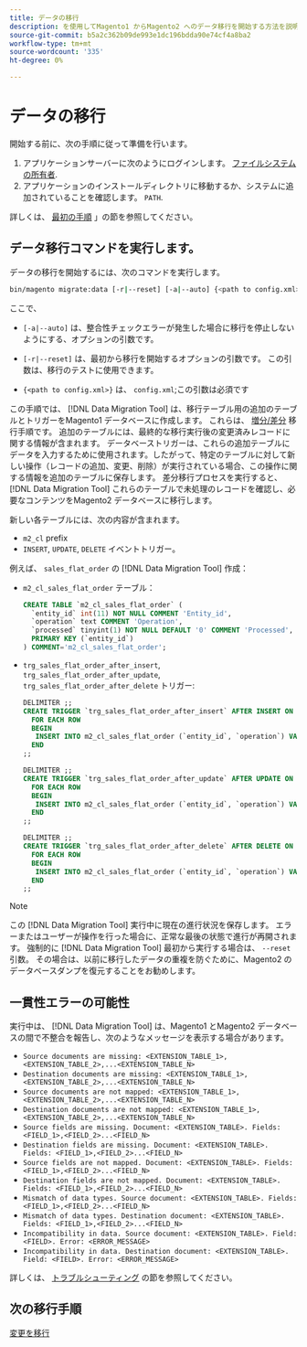 ```yaml
---
title: データの移行
description: を使用してMagento1 からMagento2 へのデータ移行を開始する方法を説明します。 [!DNL Data Migration Tool].
source-git-commit: b5a2c362b09de993e1dc196bdda90e74cf4a8ba2
workflow-type: tm+mt
source-wordcount: '335'
ht-degree: 0%

---
```



# データの移行

開始する前に、次の手順に従って準備を行います。

1. アプリケーションサーバーに次のようにログインします。 [ファイルシステムの所有者](https://devdocs.magento.com/guides/v2.4/install-gde/prereq/file-sys-perms-over.html).
1. アプリケーションのインストールディレクトリに移動するか、システムに追加されていることを確認します。 `PATH`.

詳しくは、 [最初の手順](overview.md#first-steps) 」の節を参照してください。

## データ移行コマンドを実行します。

データの移行を開始するには、次のコマンドを実行します。

```bash
bin/magento migrate:data [-r|--reset] [-a|--auto] {<path to config.xml>}
```

ここで、

* `[-a|--auto]` は、整合性チェックエラーが発生した場合に移行を停止しないようにする、オプションの引数です。

* `[-r|--reset]` は、最初から移行を開始するオプションの引数です。 この引数は、移行のテストに使用できます。

* `{<path to config.xml>}` は、 `config.xml`;この引数は必須です

この手順では、 [!DNL Data Migration Tool] は、移行テーブル用の追加のテーブルとトリガーをMagento1 データベースに作成します。 これらは、 [増分/差分](delta.md) 移行手順です。 追加のテーブルには、最終的な移行実行後の変更済みレコードに関する情報が含まれます。 データベーストリガーは、これらの追加テーブルにデータを入力するために使用されます。したがって、特定のテーブルに対して新しい操作（レコードの追加、変更、削除）が実行されている場合、この操作に関する情報を追加のテーブルに保存します。 差分移行プロセスを実行すると、 [!DNL Data Migration Tool] これらのテーブルで未処理のレコードを確認し、必要なコンテンツをMagento2 データベースに移行します。

新しい各テーブルには、次の内容が含まれます。

* `m2_cl` prefix
* `INSERT`, `UPDATE`, `DELETE` イベントトリガー。

例えば、 `sales_flat_order` の [!DNL Data Migration Tool] 作成：

* `m2_cl_sales_flat_order` テーブル：

   ```sql
   CREATE TABLE `m2_cl_sales_flat_order` (
     `entity_id` int(11) NOT NULL COMMENT 'Entity_id',
     `operation` text COMMENT 'Operation',
     `processed` tinyint(1) NOT NULL DEFAULT '0' COMMENT 'Processed',
     PRIMARY KEY (`entity_id`)
   ) COMMENT='m2_cl_sales_flat_order';
   ```

* `trg_sales_flat_order_after_insert`, `trg_sales_flat_order_after_update`, `trg_sales_flat_order_after_delete` トリガー:

   ```sql
   DELIMITER ;;
   CREATE TRIGGER `trg_sales_flat_order_after_insert` AFTER INSERT ON `sales_flat_order`
     FOR EACH ROW
     BEGIN
      INSERT INTO m2_cl_sales_flat_order (`entity_id`, `operation`) VALUES (NEW.entity_id, 'INSERT')ON DUPLICATE KEY UPDATE operation = 'INSERT';
     END
   ;;
   
   DELIMITER ;;
   CREATE TRIGGER `trg_sales_flat_order_after_update` AFTER UPDATE ON `sales_flat_order`
     FOR EACH ROW
     BEGIN
      INSERT INTO m2_cl_sales_flat_order (`entity_id`, `operation`) VALUES (NEW.entity_id, 'UPDATE') ON DUPLICATE KEY UPDATE operation = 'UPDATE';
     END
   ;;
   
   DELIMITER ;;
   CREATE TRIGGER `trg_sales_flat_order_after_delete` AFTER DELETE ON `sales_flat_order`
     FOR EACH ROW
     BEGIN
      INSERT INTO m2_cl_sales_flat_order (`entity_id`, `operation`) VALUES (OLD.entity_id, 'DELETE')ON DUPLICATE KEY UPDATE operation = 'DELETE';
     END
   ;;
   ```

>[!NOTE]
>
>この [!DNL Data Migration Tool] 実行中に現在の進行状況を保存します。 エラーまたはユーザーが操作を行った場合に、正常な最後の状態で進行が再開されます。 強制的に [!DNL Data Migration Tool] 最初から実行する場合は、 `--reset` 引数。 その場合は、以前に移行したデータの重複を防ぐために、Magento2 のデータベースダンプを復元することをお勧めします。


## 一貫性エラーの可能性

実行中は、 [!DNL Data Migration Tool] は、Magento1 とMagento2 データベースの間で不整合を報告し、次のようなメッセージを表示する場合があります。

* `Source documents are missing: <EXTENSION_TABLE_1>,<EXTENSION_TABLE_2>,...<EXTENSION_TABLE_N>`
* `Destination documents are missing: <EXTENSION_TABLE_1>,<EXTENSION_TABLE_2>,...<EXTENSION_TABLE_N>`
* `Source documents are not mapped: <EXTENSION_TABLE_1>,<EXTENSION_TABLE_2>,...<EXTENSION_TABLE_N>`
* `Destination documents are not mapped: <EXTENSION_TABLE_1>,<EXTENSION_TABLE_2>,...<EXTENSION_TABLE_N>`
* `Source fields are missing. Document: <EXTENSION_TABLE>. Fields: <FIELD_1>,<FIELD_2>...<FIELD_N>`
* `Destination fields are missing. Document: <EXTENSION_TABLE>. Fields: <FIELD_1>,<FIELD_2>...<FIELD_N>`
* `Source fields are not mapped. Document: <EXTENSION_TABLE>. Fields: <FIELD_1>,<FIELD_2>...<FIELD_N>`
* `Destination fields are not mapped. Document: <EXTENSION_TABLE>. Fields: <FIELD_1>,<FIELD_2>...<FIELD_N>`
* `Mismatch of data types. Source document: <EXTENSION_TABLE>. Fields: <FIELD_1>,<FIELD_2>...<FIELD_N>`
* `Mismatch of data types. Destination document: <EXTENSION_TABLE>. Fields: <FIELD_1>,<FIELD_2>...<FIELD_N>`
* `Incompatibility in data. Source document: <EXTENSION_TABLE>. Field: <FIELD>. Error: <ERROR_MESSAGE>`
* `Incompatibility in data. Destination document: <EXTENSION_TABLE>. Field: <FIELD>. Error: <ERROR_MESSAGE>`

詳しくは、 [トラブルシューティング](https://support.magento.com/hc/en-us/articles/360033020451) の節を参照してください。

## 次の移行手順

[変更を移行](delta.md)
